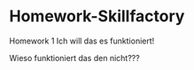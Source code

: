 # Homework-Skillfactory
Homework 1
Ich will das es funktioniert!

Wieso funktioniert das den nicht???
